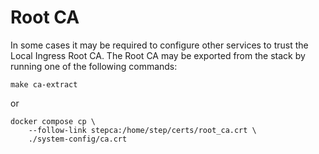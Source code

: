# Root CA

In some cases it may be required to configure other services to trust the Local Ingress Root CA.  The Root CA may be exported from the stack by running one of the following commands:

```console
make ca-extract
```

or

```console
docker compose cp \
    --follow-link stepca:/home/step/certs/root_ca.crt \
    ./system-config/ca.crt
```
